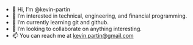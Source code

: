 - 👋 Hi, I’m @kevin-partin
- 👀 I’m interested in technical, engineering, and financial programming.
- 🌱 I’m currently learning git and github.
- 💞️ I’m looking to collaborate on anything interesting.
- 📫 You can reach me at kevin.partin@gmail.com

<!---
kevin-partin/kevin-partin is a ✨ special ✨ repository because its `README.md` (this file) appears on your GitHub profile.
You can click the Preview link to take a look at your changes.
--->
